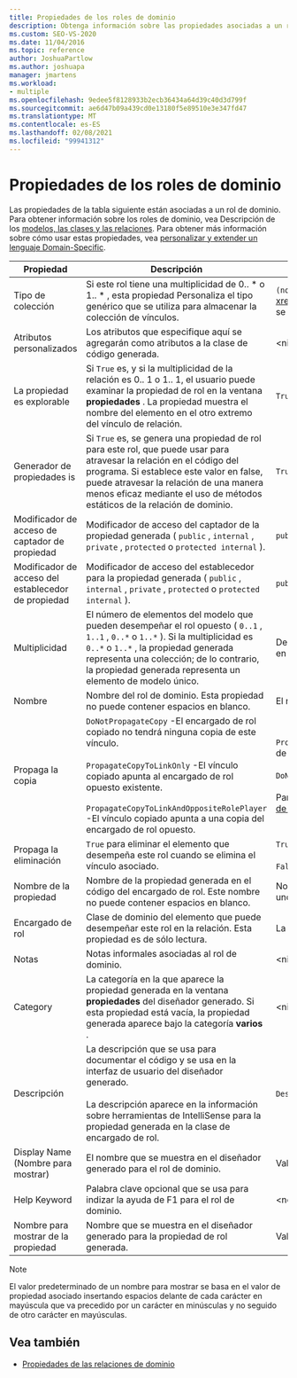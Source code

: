 ```yaml
---
title: Propiedades de los roles de dominio
description: Obtenga información sobre las propiedades asociadas a un rol de dominio, como el tipo de colección, los atributos personalizados y la propiedad que se pueden examinar.
ms.custom: SEO-VS-2020
ms.date: 11/04/2016
ms.topic: reference
author: JoshuaPartlow
ms.author: joshuapa
manager: jmartens
ms.workload:
- multiple
ms.openlocfilehash: 9edee5f8128933b2ecb36434a64d39c40d3d799f
ms.sourcegitcommit: ae6d47b09a439cd0e13180f5e89510e3e347fd47
ms.translationtype: MT
ms.contentlocale: es-ES
ms.lasthandoff: 02/08/2021
ms.locfileid: "99941312"
---
```

# <a name="properties-of-domain-roles"></a>Propiedades de los roles de dominio
Las propiedades de la tabla siguiente están asociadas a un rol de dominio. Para obtener información sobre los roles de dominio, vea Descripción de los [modelos, las clases y las relaciones](../modeling/understanding-models-classes-and-relationships.md). Para obtener más información sobre cómo usar estas propiedades, vea [personalizar y extender un lenguaje Domain-Specific](../modeling/customizing-and-extending-a-domain-specific-language.md).

|Propiedad|Descripción|Valor predeterminado|
|-|-|-|
|Tipo de colección|Si este rol tiene una multiplicidad de 0.. * o 1.. \* , esta propiedad Personaliza el tipo genérico que se utiliza para almacenar la colección de vínculos.|`(none)` - <xref:Microsoft.VisualStudio.Modeling.LinkedElementCollection%601> se usa|
|Atributos personalizados|Los atributos que especifique aquí se agregarán como atributos a la clase de código generada.|<ninguno\>|
|La propiedad es explorable|Si `True` es, y si la multiplicidad de la relación es 0.. 1 o 1.. 1, el usuario puede examinar la propiedad de rol en la ventana **propiedades** . La propiedad muestra el nombre del elemento en el otro extremo del vínculo de relación.|`True`|
|Generador de propiedades is|Si `True` es, se genera una propiedad de rol para este rol, que puede usar para atravesar la relación en el código del programa. Si establece este valor en false, puede atravesar la relación de una manera menos eficaz mediante el uso de métodos estáticos de la relación de dominio.|`True`|
|Modificador de acceso de captador de propiedad|Modificador de acceso del captador de la propiedad generada ( `public` , `internal` , `private` , `protected` o `protected internal` ).|`public`|
|Modificador de acceso del establecedor de propiedad|Modificador de acceso del establecedor para la propiedad generada ( `public` , `internal` , `private` , `protected` o `protected internal` ).|`public`|
|Multiplicidad|El número de elementos del modelo que pueden desempeñar el rol opuesto ( `0..1` , `1..1` , `0..*` o `1..*` ). Si la multiplicidad es `0..*` o `1..*` , la propiedad generada representa una colección; de lo contrario, la propiedad generada representa un elemento de modelo único.|Depende del tipo de relación y de si es el rol de origen o de destino en la relación.|
|Nombre|Nombre del rol de dominio. Esta propiedad no puede contener espacios en blanco.|El nombre de la clase de dominio del encargado de rol para este rol.|
|Propaga la copia|`DoNotPropagateCopy` -El encargado de rol copiado no tendrá ninguna copia de este vínculo.<br /><br /> `PropagateCopyToLinkOnly` -El vínculo copiado apunta al encargado de rol opuesto existente.<br /><br /> `PropagateCopyToLinkAndOppositeRolePlayer` -El vínculo copiado apunta a una copia del encargado de rol opuesto.|`PropagateCopyToLinkAndOppositeRolePlayer` para los roles de origen de las incrustaciones.<br /><br /> `DoNotPropagateCopy` para otros roles.<br /><br /> Para obtener más información, vea [personalizar el comportamiento de copia](../modeling/customizing-copy-behavior.md)|
|Propaga la eliminación|`True` para eliminar el elemento que desempeña este rol cuando se elimina el vínculo asociado.|`True` para el destino de un rol de incrustación.<br /><br /> `False` para otros roles.|
|Nombre de la propiedad|Nombre de la propiedad generada en el código del encargado de rol. Este nombre no puede contener espacios en blanco.|Nombre del rol opuesto si este rol tiene una multiplicidad de cero a uno o de uno a uno. de lo contrario, el nombre plural del rol opuesto.|
|Encargado de rol|Clase de dominio del elemento que puede desempeñar este rol en la relación. Esta propiedad es de sólo lectura.|La clase de dominio del encargado de rol para este rol.|
|Notas|Notas informales asociadas al rol de dominio.|<ninguno\>|
|Category|La categoría en la que aparece la propiedad generada en la ventana **propiedades** del diseñador generado. Si esta propiedad está vacía, la propiedad generada aparece bajo la categoría **varios** .|<ninguno\>|
|Descripción|La descripción que se usa para documentar el código y se usa en la interfaz de usuario del diseñador generado.<br /><br /> La descripción aparece en la información sobre herramientas de IntelliSense para la propiedad generada en la clase de encargado de rol.|`Description for`*nombre completo del rol* .|
|Display Name (Nombre para mostrar)|El nombre que se muestra en el diseñador generado para el rol de dominio.|Valor ajustado de la propiedad Name.|
|Help Keyword|Palabra clave opcional que se usa para indizar la ayuda de F1 para el rol de dominio.|\<none>|
|Nombre para mostrar de la propiedad|Nombre que se muestra en el diseñador generado para la propiedad de rol generada.|Valor ajustado de la propiedad de nombre de propiedad.|

> [!NOTE]
> El valor predeterminado de un nombre para mostrar se basa en el valor de propiedad asociado insertando espacios delante de cada carácter en mayúscula que va precedido por un carácter en minúsculas y no seguido de otro carácter en mayúsculas.

## <a name="see-also"></a>Vea también

- [Propiedades de las relaciones de dominio](../modeling/properties-of-domain-relationships.md)
